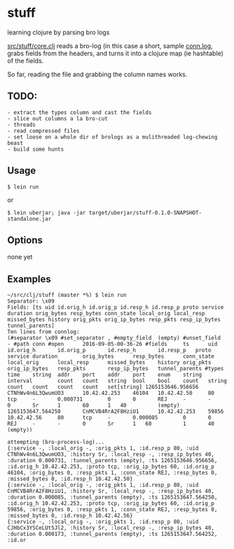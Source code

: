 # stuff

learning clojure by parsing bro logs

[src/stuff/core.clj](src/stuff/core.clj) reads a bro-log (in this case a short, sample [conn.log](conn.log), grabs fields from the headers, and turns it into a clojure map (ie hashtable) of the fields.

So far, reading the file and grabbing the column names works.

## TODO:

    - extract the types column and cast the fields
    - slice out columns a la bro-cut
    - threads
    - read compressed files
    - set loose on a whole dir of brologs as a mulithreaded log-chewing beast
    - build some hunts

## Usage

    $ lein run

or 

    $ lein uberjar; java -jar target/uberjar/stuff-0.1.0-SNAPSHOT-standalone.jar

## Options

none yet

## Examples

```
~/src/clj/stuff (master *%) $ lein run
Separator: \x09
Fields: [ts uid id.orig_h id.orig_p id.resp_h id.resp_p proto service duration orig_bytes resp_bytes conn_state local_orig local_resp missed_bytes history orig_pkts orig_ip_bytes resp_pkts resp_ip_bytes tunnel_parents]
Ten lines from connlog:
(#separator \x09 #set_separator	, #empty_field 	(empty) #unset_field   	- #path	conn #open     	2016-09-05-00-36-26 #fields    	ts     	uid    	id.orig_h      	id.orig_p      	id.resp_h      	id.resp_p	proto   	service	duration       	orig_bytes     	resp_bytes     	conn_state     	local_orig     	local_resp     	missed_bytes   	history	orig_pkts      	orig_ip_bytes  	resp_pkts      	resp_ip_bytes  	tunnel_parents #types     	time   	string 	addr   	port   	addr   	port   	enum   	string 	interval       	count  	count  	string 	bool   	bool   	count  	string 	count  	count  	count  	count  	set[string] 1265153646.956656     	CTNhWv4n6L3QwumUO3     	10.42.42.253   	46104  	10.42.42.50    	80     	tcp    	-      	0.000731       	0      	0      	REJ    	-      	-      	0      	Sr     	1      	60     	1	40      	(empty) 1265153647.564250      	CnMCVB4RrA2F8HziU1     	10.42.42.253   	59856  	10.42.42.56    	80     	tcp    	-      	0.000085       	0      	0      	REJ    	-      	-      	0      	Sr     	1	60      	1      	40     	(empty))

attempting (bro-process-log)...
{:service -, :local_orig -, :orig_pkts 1, :id.resp_p 80, :uid CTNhWv4n6L3QwumUO3, :history Sr, :local_resp -, :resp_ip_bytes 40, :duration 0.000731, :tunnel_parents (empty), :ts 1265153646.956656, :id.orig_h 10.42.42.253, :proto tcp, :orig_ip_bytes 60, :id.orig_p 46104, :orig_bytes 0, :resp_pkts 1, :conn_state REJ, :resp_bytes 0, :missed_bytes 0, :id.resp_h 10.42.42.50}
{:service -, :local_orig -, :orig_pkts 1, :id.resp_p 80, :uid CnMCVB4RrA2F8HziU1, :history Sr, :local_resp -, :resp_ip_bytes 40, :duration 0.000085, :tunnel_parents (empty), :ts 1265153647.564250, :id.orig_h 10.42.42.253, :proto tcp, :orig_ip_bytes 60, :id.orig_p 59856, :orig_bytes 0, :resp_pkts 1, :conn_state REJ, :resp_bytes 0, :missed_bytes 0, :id.resp_h 10.42.42.56}
{:service -, :local_orig -, :orig_pkts 1, :id.resp_p 80, :uid CJHbCx3YSCeLUt5Jl2, :history Sr, :local_resp -, :resp_ip_bytes 40, :duration 0.000173, :tunnel_parents (empty), :ts 1265153647.564252, :id.or
```

